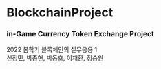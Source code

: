 # BlockchainProject

### in-Game Currency Token Exchange Project

2022 봄학기 블록체인의 실무응용 1  
신정민, 박종현, 박동호, 이재환, 정승원
